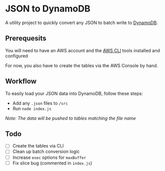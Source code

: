 # JSON to DynamoDB

A utility project to quickly convert any JSON to batch write to [DynamoDB](https://aws.amazon.com/dynamodb/).

## Prerequesits

You will need to have an AWS account and the [AWS CLI](https://aws.amazon.com/cli/) tools installed and configured

For now, you also have to create the tables via the AWS Console by hand.

## Workflow

To easily load your JSON data into DynamoDB, follow these steps:

- Add any `.json` files to `/src`
- Run `node index.js`

*Note: The data will be pushed to tables matching the file name*

## Todo

- [ ] Create the tables via CLI
- [ ] Clean up batch conversion logic
- [ ] Increase `exec` options for `maxBuffer`
- [ ] Fix slice bug (commented in `index.js`)
